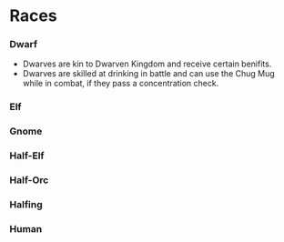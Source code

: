 # Races

### Dwarf
* Dwarves are kin to Dwarven Kingdom and receive certain benifits.
* Dwarves are skilled at drinking in battle and can use the Chug Mug while in combat, if they pass a concentration check.

### Elf

### Gnome

### Half-Elf

### Half-Orc

### Halfing

### Human

